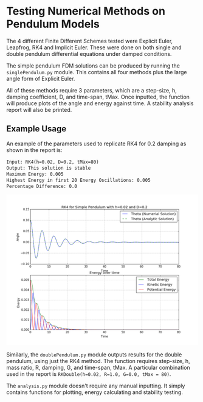 # Testing Numerical Methods on Pendulum Models

The 4 different Finite Different Schemes tested were Explicit Euler, Leapfrog, RK4 and Implicit Euler. These were done on both single and double pendulum differential equations under damped conditions.

The simple pendulum FDM solutions can be produced by running the `singlePendulum.py` module. This contains all four methods plus the large angle form of Explicit Euler.

All of these methods require 3 parameters, which are a step-size, h, damping coefficient, D, and time-span, tMax. Once inputted, the function will produce plots of the angle and energy against time. A stability analysis report will also be printed.

## Example Usage

An example of the parameters used to replicate RK4 for 0.2 damping as shown in the report is:

```
Input: RK4(h=0.02, D=0.2, tMax=80)
Output: This solution is stable
Maximum Energy: 0.005
Highest Energy in first 20 Energy Oscillations: 0.005
Percentage Difference: 0.0
```

![Plots of angle and energy against time](/images/RK4021.png?raw=true)

Similarly, the `doublePendulum.py` module outputs results for the double pendulum, using just the RK4 method. The function requires step-size, h, mass ratio, R, damping, G, and time-span, tMax. A particular combination used in the report is `RKDouble(h=0.02, R=1.0, G=0.0, tMax = 80)`.

The `analysis.py` module doesn't require any manual inputting. It simply contains functions for plotting, energy calculating and stability testing.

